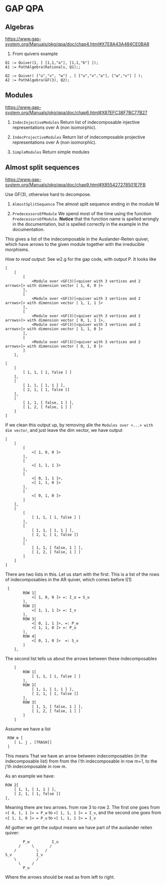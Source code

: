 # GAP QPA

## Algebras
https://www.gap-system.org/Manuals/pkg/qpa/doc/chap4.html#X7E8A43A484CE0BA8

1) From quivers
example

```
Q1 := Quiver(1, [ [1,1,"a"], [1,1,"b"] ]);
A1 := PathAlgebra(Rationals, Q1);;

Q2 := Quiver( ["u","v", "w"] , [ ["u","v","a"], ["w","v"] ] );
A2 := PathAlgebra(GF(3), Q2);
```

## Modules
https://www.gap-system.org/Manuals/pkg/qpa/doc/chap6.html#X87EFC38F7BC77B27

1) `IndecInjectiveModules`
Return list of indecomposable injective representations over A (non isomorphic).

2) `IndecProjectiveModules`
Return list of indecomposable projective representations over A (non isomorphic).

3) `SimpleModules`
Return simple modules

## Almost split sequences
https://www.gap-system.org/Manuals/pkg/qpa/doc/chap9.html#X855427278501E7FB

Use GF(3), otherwise hard to decompose.

1) `AlmostSplitSequence`
The almost split sequence ending in the module M

2) `PredecessorsOfModule`
We spend most of the time using the function `PredecessorsOfModule`.
**Notice** that the function name is spelled wrongly in the documentation, but is spelled correctly in the example in the documentation.

This gives a list of the indecomposable in the Auslander-Reiten quiver, which have arrows to the given module together with the irreducible morphisms.

_How to read output_:
See w2.g for the gap code, with output P. It looks like

```
[
    [ 
        [ 
            <Module over <GF(3)[<quiver with 3 vertices and 2 arrows>]> with dimension vector [ 1, 0, 0 ]> 
        ], 
        [ 
            <Module over <GF(3)[<quiver with 3 vertices and 2 arrows>]> with dimension vector [ 1, 1, 1 ]> 
        ], 
        [ 
            <Module over <GF(3)[<quiver with 3 vertices and 2 arrows>]> with dimension vector [ 0, 1, 1 ]>,
            <Module over <GF(3)[<quiver with 3 vertices and 2 arrows>]> with dimension vector [ 1, 1, 0 ]>
        ], 
        [ 
            <Module over <GF(3)[<quiver with 3 vertices and 2 arrows>]> with dimension vector [ 0, 1, 0 ]> 
        ] 
    ], 

[
    [ 
        [ 1, 1, [ 1, false ] ] 
    ],
    [ 
        [ 1, 1, [ 1, 1 ] ], 
        [ 2, 1, [ 1, false ]]
    ],
    [ 
        [ 1, 1, [ false, 1 ] ],
        [ 1, 2, [ false, 1 ] ] 
    ]
]
```

If we clean this output up, by removing alle the `Modules over <...> with dim vector`, and just leave the dim vector, we have output


```
[
    [ 
        [ 
            <[ 1, 0, 0 ]> 
        ], 
        [ 
            <[ 1, 1, 1 ]> 
        ], 
        [ 
            <[ 0, 1, 1 ]>,
            <[ 1, 1, 0 ]>
        ], 
        [ 
            <[ 0, 1, 0 ]> 
        ] 
    ], 
    [
        [ 
            [ 1, 1, [ 1, false ] ] 
        ],
        [ 
            [ 1, 1, [ 1, 1 ] ], 
            [ 2, 1, [ 1, false ]]
        ],
        [ 
            [ 1, 1, [ false, 1 ] ],
            [ 1, 2, [ false, 1 ] ] 
        ]
    ]
]
```

There are two lists in this. Let us start with the first. This is a list of the rows of indecomposables in the AR quiver, which comes before I[1]

```
 [ 
        ROW 1[ 
            <[ 1, 0, 0 ]> =: I_u = S_u 
        ], 
        ROW 2[ 
            <[ 1, 1, 1 ]> =: I_v 
        ], 
        ROW 3[ 
            <[ 0, 1, 1 ]>, =: P_w
            <[ 1, 1, 0 ]> =: P_u
        ], 
        ROW 4[ 
            <[ 0, 1, 0 ]>  =: S_v
        ] 
    ], 
```

The second list tells us about the arrows  between these indecomposables

```
    [
        ROW 1[ 
            [ 1, 1, [ 1, false ] ] 
        ],
        ROW 2[ 
            [ 1, 1, [ 1, 1 ] ], 
            [ 2, 1, [ 1, false ]]
        ],
        ROW 3[ 
            [ 1, 1, [ false, 1 ] ],
            [ 1, 2, [ false, 1 ] ] 
        ]
    ]
```

Assume we have a list
```
 ROW m [
    [ i, j , [TRASH]]
 ]
```

This means That we have an arrow between indecomposables (in the indecomposable list) from from the i'th indecomposable in row m+1, to the j'th indecomposable in row m.

As an example we have:

```
ROW 2[ 
    [ 1, 1, [ 1, 1 ] ], 
    [ 2, 1, [ 1, false ]]
],
```

Meaning there are two arrows. from row 3 to row 2. The first one goes from `<[ 0, 1, 1 ]> = P_w` to `<[ 1, 1, 1 ]> = I_v`, and the second one goes from `<[ 1, 1, 0 ]> = P_u` to `<[ 1, 1, 1 ]> = I_v`


All gother we get the output means we have part of the auslander reiten quiver:

```
        P_w          I_u
      /     \       /
    /         \   /
S_v           I_v
    \         /
      \     /
        P_u
```
Where the arrows should be read as from left to right.



```













